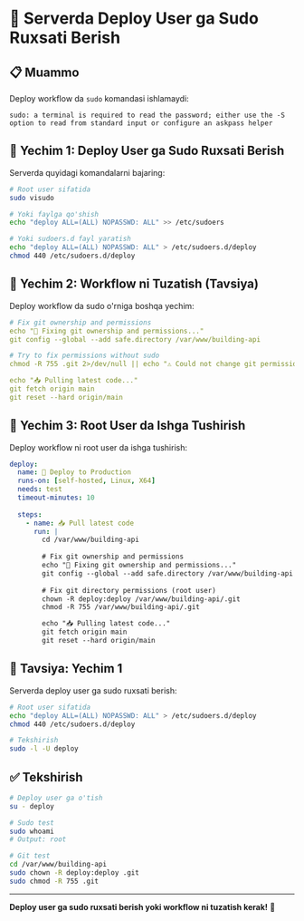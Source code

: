 # 🔧 Serverda Deploy User ga Sudo Ruxsati Berish

## 📋 Muammo

Deploy workflow da `sudo` komandasi ishlamaydi:
```
sudo: a terminal is required to read the password; either use the -S option to read from standard input or configure an askpass helper
```

## 🔧 Yechim 1: Deploy User ga Sudo Ruxsati Berish

Serverda quyidagi komandalarni bajaring:

```bash
# Root user sifatida
sudo visudo

# Yoki faylga qo'shish
echo "deploy ALL=(ALL) NOPASSWD: ALL" >> /etc/sudoers

# Yoki sudoers.d fayl yaratish
echo "deploy ALL=(ALL) NOPASSWD: ALL" > /etc/sudoers.d/deploy
chmod 440 /etc/sudoers.d/deploy
```

## 🔧 Yechim 2: Workflow ni Tuzatish (Tavsiya)

Deploy workflow da sudo o'rniga boshqa yechim:

```yaml
# Fix git ownership and permissions
echo "🔧 Fixing git ownership and permissions..."
git config --global --add safe.directory /var/www/building-api

# Try to fix permissions without sudo
chmod -R 755 .git 2>/dev/null || echo "⚠️ Could not change git permissions, continuing..."

echo "📥 Pulling latest code..."
git fetch origin main
git reset --hard origin/main
```

## 🔧 Yechim 3: Root User da Ishga Tushirish

Deploy workflow ni root user da ishga tushirish:

```yaml
deploy:
  name: 🚀 Deploy to Production
  runs-on: [self-hosted, Linux, X64]
  needs: test
  timeout-minutes: 10
  
  steps:
    - name: 📥 Pull latest code
      run: |
        cd /var/www/building-api
        
        # Fix git ownership and permissions
        echo "🔧 Fixing git ownership and permissions..."
        git config --global --add safe.directory /var/www/building-api
        
        # Fix git directory permissions (root user)
        chown -R deploy:deploy /var/www/building-api/.git
        chmod -R 755 /var/www/building-api/.git

        echo "📥 Pulling latest code..."
        git fetch origin main
        git reset --hard origin/main
```

## 🚀 Tavsiya: Yechim 1

Serverda deploy user ga sudo ruxsati berish:

```bash
# Root user sifatida
echo "deploy ALL=(ALL) NOPASSWD: ALL" > /etc/sudoers.d/deploy
chmod 440 /etc/sudoers.d/deploy

# Tekshirish
sudo -l -U deploy
```

## ✅ Tekshirish

```bash
# Deploy user ga o'tish
su - deploy

# Sudo test
sudo whoami
# Output: root

# Git test
cd /var/www/building-api
sudo chown -R deploy:deploy .git
sudo chmod -R 755 .git
```

---

**Deploy user ga sudo ruxsati berish yoki workflow ni tuzatish kerak!** 🚀
